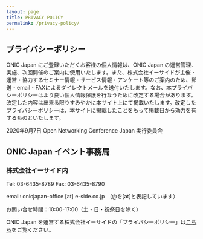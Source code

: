 ```yaml
---
layout: page
title: PRIVACY POLICY
permalink: /privacy-policy/
---
```

## プライバシーポリシー

ONIC Japan にご登録いただくお客様の個人情報は、ONIC Japan の運営管理、実施、次回開催のご案内に使用いたします。また、株式会社イーサイドが主催・運営・協力するセミナー情報・サービス情報・アンケート等のご案内のため、郵送・email・FAXによるダイレクトメールを送付いたします。なお、本プライバシーポリシーはより良い個人情報保護を行なうために改定する場合があります。改定した内容は出来る限りすみやかに本サイト上にて掲載いたします。改定したプライバシーポリシーは、本サイトに掲載したことをもって掲載日から効力を有するものといたします。

2020年9月7日
Open NetworkIng Conference Japan 実行委員会

## ONIC Japan イベント事務局
### 株式会社イーサイド内

Tel: 03-6435-8789 Fax: 03-6435-8790

email: onicjapan-office [at] e-side.co.jp　(@を[at]と表記しています）

お問い合せ時間：10:00-17:00（土・日・祝祭日を除く）

ONIC Japan を運営する株式会社イーサイドの「プライバシーポリシー」は[こちら](https://www.e-side.co.jp/policy.php "プライバシーポリシー")をご覧ください。